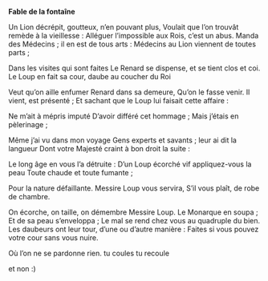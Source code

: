 **Fable de la fontaîne**


Un Lion décrépit, goutteux, n’en pouvant plus,
Voulait que l’on trouvât remède à la vieillesse :
Alléguer l’impossible aux Rois, c’est un abus.
Manda des Médecins ; il en est de tous arts :
Médecins au Lion viennent de toutes parts ;

Dans les visites qui sont faites
Le Renard se dispense, et se tient clos et coi.
Le Loup en fait sa cour, daube au coucher du Roi

Veut qu’on aille enfumer Renard dans sa demeure,
Qu’on le fasse venir. Il vient, est présenté ;
Et sachant que le Loup lui faisait cette affaire :

Ne m’ait à mépris imputé
D’avoir différé cet hommage ;
Mais j’étais en pèlerinage ;

Même j’ai vu dans mon voyage
Gens experts et savants ; leur ai dit la langueur
Dont votre Majesté craint à bon droit la suite :

Le long âge en vous l’a détruite :
D’un Loup écorché vif appliquez-vous la peau
Toute chaude et toute fumante ;

Pour la nature défaillante.
Messire Loup vous servira,
S’il vous plaît, de robe de chambre.

On écorche, on taille, on démembre
Messire Loup. Le Monarque en soupa ;
Et de sa peau s’enveloppa ;
Le mal se rend chez vous au quadruple du bien.
Les daubeurs ont leur tour, d’une ou d’autre manière :
Faites si vous pouvez votre cour sans vous nuire.


Où l’on ne se pardonne rien.
tu coules 
tu recoule

et non :)